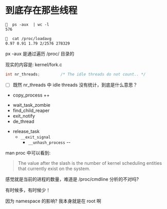 # 到底存在那些线程

```txt
🧀  ps -aux  | wc -l
576

🧀  cat /proc/loadavg
0.97 0.91 1.79 2/2576 278329
```

px -aux 是通过遍历 /proc/ 目录的

现实的内容是:
kernel/fork.c
```c
int nr_threads;			/* The idle threads do not count.. */
```

- [ ] 既然 nr_threads 中 idle threads 没有统计，到底是什么意思？

- copy_process  ++

* wait_task_zombie
* find_child_reaper
* exit_notify
* de_thread
- release_task
  - `__exit_signal`
    - `__unhash_process` --

man proc 中可以看到:

> The value after the slash is the number of kernel scheduling entities that currently exist on the system.

感觉就是当前的进程的数量，难道是 /proc/cmdline 分析的不对吗?

有时候多，有时候少！

因为 namespace 的影响? 我本身就是在 root 啊
